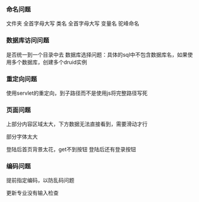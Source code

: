 
### 命名问题
文件夹 全首字母大写
类名 全首字母大写
变量名 驼峰命名


### 数据库访问问题
是否统一到一个目录中去
数据库选择问题：具体的sql中不包含数据库名，如果使用多个数据库，创建多个druid实例


### 重定向问题
使用servlet的重定向，到子路径而不是使用js将完整路径写死


### 页面问题
上部分内容区域太大，下方数据无法直接看到，需要滑动才行

部分字体太大


登陆后首页背景太花，get不到按钮
登陆后还有登录按钮


### 编码问题
提前指定编码，以防乱码问题

更新专业没有输入检查